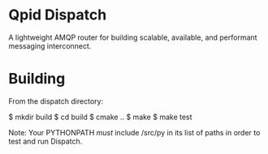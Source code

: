 Qpid Dispatch
=============

A lightweight AMQP router for building scalable, available, and performant messaging
interconnect.

Building
========

From the dispatch directory:

$ mkdir build
$ cd build
$ cmake ..
$ make
$ make test

Note:  Your PYTHONPATH _must_ include <dispatch>/src/py in its list of paths in order
to test and run Dispatch.

